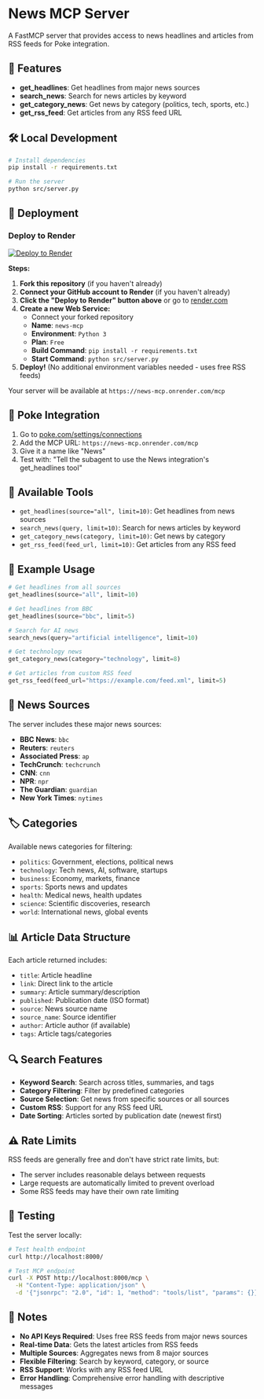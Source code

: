 # News MCP Server

A FastMCP server that provides access to news headlines and articles from RSS feeds for Poke integration.

## 🚀 Features

- **get_headlines**: Get headlines from major news sources
- **search_news**: Search for news articles by keyword
- **get_category_news**: Get news by category (politics, tech, sports, etc.)
- **get_rss_feed**: Get articles from any RSS feed URL

## 🛠️ Local Development

```bash
# Install dependencies
pip install -r requirements.txt

# Run the server
python src/server.py
```

## 🚢 Deployment

### Deploy to Render

[![Deploy to Render](https://render.com/images/deploy-to-render-button.svg)](https://render.com/deploy)

**Steps:**
1. **Fork this repository** (if you haven't already)
2. **Connect your GitHub account to Render** (if you haven't already)
3. **Click the "Deploy to Render" button above** or go to [render.com](https://render.com)
4. **Create a new Web Service:**
   - Connect your forked repository
   - **Name**: `news-mcp`
   - **Environment**: `Python 3`
   - **Plan**: `Free`
   - **Build Command**: `pip install -r requirements.txt`
   - **Start Command**: `python src/server.py`
5. **Deploy!** (No additional environment variables needed - uses free RSS feeds)

Your server will be available at `https://news-mcp.onrender.com/mcp`

## 🎯 Poke Integration

1. Go to [poke.com/settings/connections](https://poke.com/settings/connections)
2. Add the MCP URL: `https://news-mcp.onrender.com/mcp`
3. Give it a name like "News"
4. Test with: "Tell the subagent to use the News integration's get_headlines tool"

## 🔧 Available Tools

- `get_headlines(source="all", limit=10)`: Get headlines from news sources
- `search_news(query, limit=10)`: Search for news articles by keyword
- `get_category_news(category, limit=10)`: Get news by category
- `get_rss_feed(feed_url, limit=10)`: Get articles from any RSS feed

## 📝 Example Usage

```python
# Get headlines from all sources
get_headlines(source="all", limit=10)

# Get headlines from BBC
get_headlines(source="bbc", limit=5)

# Search for AI news
search_news(query="artificial intelligence", limit=10)

# Get technology news
get_category_news(category="technology", limit=8)

# Get articles from custom RSS feed
get_rss_feed(feed_url="https://example.com/feed.xml", limit=5)
```

## 📰 News Sources

The server includes these major news sources:

- **BBC News**: `bbc`
- **Reuters**: `reuters`
- **Associated Press**: `ap`
- **TechCrunch**: `techcrunch`
- **CNN**: `cnn`
- **NPR**: `npr`
- **The Guardian**: `guardian`
- **New York Times**: `nytimes`

## 🏷️ Categories

Available news categories for filtering:

- `politics`: Government, elections, political news
- `technology`: Tech news, AI, software, startups
- `business`: Economy, markets, finance
- `sports`: Sports news and updates
- `health`: Medical news, health updates
- `science`: Scientific discoveries, research
- `world`: International news, global events

## 📊 Article Data Structure

Each article returned includes:

- `title`: Article headline
- `link`: Direct link to the article
- `summary`: Article summary/description
- `published`: Publication date (ISO format)
- `source`: News source name
- `source_name`: Source identifier
- `author`: Article author (if available)
- `tags`: Article tags/categories

## 🔍 Search Features

- **Keyword Search**: Search across titles, summaries, and tags
- **Category Filtering**: Filter by predefined categories
- **Source Selection**: Get news from specific sources or all sources
- **Custom RSS**: Support for any RSS feed URL
- **Date Sorting**: Articles sorted by publication date (newest first)

## ⚠️ Rate Limits

RSS feeds are generally free and don't have strict rate limits, but:
- The server includes reasonable delays between requests
- Large requests are automatically limited to prevent overload
- Some RSS feeds may have their own rate limiting

## 🧪 Testing

Test the server locally:

```bash
# Test health endpoint
curl http://localhost:8000/

# Test MCP endpoint
curl -X POST http://localhost:8000/mcp \
  -H "Content-Type: application/json" \
  -d '{"jsonrpc": "2.0", "id": 1, "method": "tools/list", "params": {}}'
```

## 📝 Notes

- **No API Keys Required**: Uses free RSS feeds from major news sources
- **Real-time Data**: Gets the latest articles from RSS feeds
- **Multiple Sources**: Aggregates news from 8 major sources
- **Flexible Filtering**: Search by keyword, category, or source
- **RSS Support**: Works with any RSS feed URL
- **Error Handling**: Comprehensive error handling with descriptive messages

